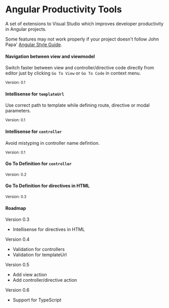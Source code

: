 ﻿# Angular Productivity Tools

A set of extensions to Visual Studio which improves developer productivity in Angular projects. 

Some features may not work properly if your project doesn't follow John Papa' [Angular Style Guide](https://github.com/johnpapa/angular-styleguide/blob/master/README.md).

#### Navigation between view and viewmodel

Switch faster between view and controller/directive code directly from editor just by clicking `Go To View` or `Go To Code` in context menu.

<sub>Version: 0.1</sub>

#### Intellisense for `templateUrl`

Use correct path to template while defining route, directive or modal parameters.

<sub>Version: 0.1</sub>

#### Intellisense for `controller`

Avoid mistyping in controller name defintion.

<sub>Version: 0.1</sub>

#### Go To Definition for `controller`

<sub>Version: 0.2</sub>

#### Go To Definition for directives in HTML

<sub>Version: 0.3</sub>

#### Roadmap

Version 0.3

* Intellisense for directives in HTML

Version 0.4

* Validation for controllers
* Validation for templateUrl

Version 0.5

* Add view action
* Add controller/directive action

Version 0.6

* Support for TypeScript